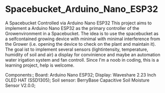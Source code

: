 # Spacebucket_Arduino_Nano_ESP32
A Spacebucket Controlled via Arduino Nano ESP32 
This project aims to implement a Arduino Nano ESP32 as the primary controller of the Growenvironment in a Spacebucket. The idea is to use the spacebucket as a selfcontained growing device with minimal with
minimal interference from the Grower (i.e. opening the device to check on the plant and maintain it). The goal ist to implement several sensors (lightintensity, temperature, humidity of soil and air) a
display for convinience and maybe an automation water irigation system and fan controll.
Since I'm a noob in coding, this is a learning project, help is welcome.

Components:;
Board: Arduino Nano ESP32; 
Display: Waveshare 2.23 Inch OLED HAT (SSD1305);
Soil sensor: BerryBase Capacitive Soil Moisture Sensor V2.0.0;
